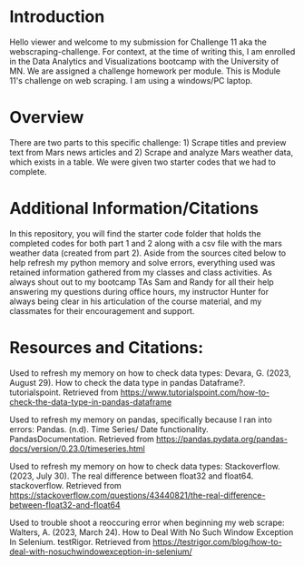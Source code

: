 # Introduction
Hello viewer and welcome to my submission for Challenge 11 aka the webscraping-challenge. For context, at the time of writing this, I am enrolled in the Data Analytics and Visualizations bootcamp with the University of MN. We are assigned a challenge homework per module. This is Module 11's challenge on web scraping. I am using a windows/PC laptop.

# Overview
There are two parts to this specific challenge: 1) Scrape titles and preview text from Mars news articles and 2) Scrape and analyze Mars weather data, which exists in a table. We were given two starter codes that we had to complete.

# Additional Information/Citations
In this repository, you will find the starter code folder that holds the completed codes for both part 1 and 2 along with a csv file with the mars weather data (created from part 2). Aside from the sources cited below to help refresh my python memory and solve errors, everything used was retained information gathered from my classes and class activities. As always shout out to my bootcamp TAs Sam and Randy for all their help answering my questions during office hours, my instructor Hunter for always being clear in his articulation of the course material, and my classmates for their encouragement and support.

# Resources and Citations:
Used to refresh my memory on how to check data types:
Devara, G. (2023, August 29). How to check the data type in pandas Dataframe?. tutorialspoint. Retrieved from https://www.tutorialspoint.com/how-to-check-the-data-type-in-pandas-dataframe

Used to refresh my memory on pandas, specifically because I ran into errors:
Pandas. (n.d). Time Series/ Date functionality. PandasDocumentation. Retrieved from https://pandas.pydata.org/pandas-docs/version/0.23.0/timeseries.html

Used to refresh my memory on how to check data types:
Stackoverflow. (2023, July 30). The real difference between float32 and float64. stackoverflow. Retrieved from https://stackoverflow.com/questions/43440821/the-real-difference-between-float32-and-float64

Used to trouble shoot a reoccuring error when beginning my web scrape:
Walters, A. (2023, March 24). How to Deal With No Such Window Exception In Selenium. testRigor. Retrieved from https://testrigor.com/blog/how-to-deal-with-nosuchwindowexception-in-selenium/



